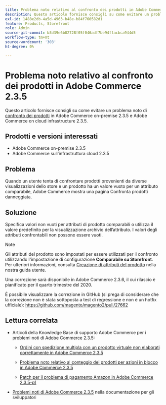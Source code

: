 ```yaml
---
title: Problema noto relativo al confronto dei prodotti in Adobe Commerce 2.3.5
description: Questo articolo fornisce consigli su come evitare un problema noto [di confronto dei prodotti](https://experienceleague.adobe.com/en/docs/commerce-admin/stores-sales/shopper-tools/product-compare) in Adobe Commerce on-premise 2.3.5 e Adobe Commerce on cloud infrastructure 2.3.5.
exl-id: 1488e2db-4a5d-4963-b48e-b84f760582d1
feature: Products, Storefront
role: Admin
source-git-commit: b3d39e6b02728f05f046adf7be94ffacbca944d5
workflow-type: tm+mt
source-wordcount: '303'
ht-degree: 0%

---
```


# Problema noto relativo al confronto dei prodotti in Adobe Commerce 2.3.5

Questo articolo fornisce consigli su come evitare un problema noto di [confronto dei prodotti](https://experienceleague.adobe.com/en/docs/commerce-admin/stores-sales/shopper-tools/product-compare) in Adobe Commerce on-premise 2.3.5 e Adobe Commerce on cloud infrastructure 2.3.5.

## Prodotti e versioni interessati

* Adobe Commerce on-premise 2.3.5
* Adobe Commerce sull’infrastruttura cloud 2.3.5

## Problema

Quando un utente tenta di confrontare prodotti provenienti da diverse visualizzazioni dello store e un prodotto ha un valore vuoto per un attributo comparabile, Adobe Commerce mostra una pagina Confronta prodotti danneggiata.

## Soluzione

Specifica valori non vuoti per attributi di prodotto comparabili o utilizza il valore predefinito per la visualizzazione archivio dell’attributo. I valori degli attributi confrontabili non possono essere vuoti.

>[!NOTE]
>
>Gli attributi del prodotto sono impostati per essere utilizzati per il confronto utilizzando l&#39;impostazione di configurazione **Comparabile su Storefront**. Per ulteriori informazioni, consulta [Creazione di attributi del prodotto](https://experienceleague.adobe.com/en/docs/commerce-admin/catalog/product-attributes/create/attribute-product-create#step-4-describe-the-storefront-properties) nella nostra guida utente.

Una correzione sarà disponibile in Adobe Commerce 2.3.6, il cui rilascio è pianificato per il quarto trimestre del 2020.

È possibile visualizzare la correzione in GitHub (si prega di considerare che la correzione non è stata sottoposta a test di regressione e non è un hotfix ufficiale): <https://github.com/magento/magento2/pull/27662>

## Lettura correlata

<ul><li>Articoli della Knowledge Base di supporto Adobe Commerce per i problemi noti di Adobe Commerce 2.3.5:<ul>
<li>
<p title="Ordini con spedizione multipla con un prodotto virtuale non elaborati correttamente in Adobe Commerce 2.3.5"><a href="/help/troubleshooting/miscellaneous/magento-2-3-5-known-issue-virtual-product-multi-ship-orders.md">Ordini con spedizione multipla con un prodotto virtuale non elaborati correttamente in Adobe Commerce 2.3.5</a></p>
</li>
<li><a href="/help/troubleshooting/miscellaneous/bulk-action-product-count-known-issue-in-magento-2-3-5.md">Problema noto relativo al conteggio dei prodotti per azioni in blocco in Adobe Commerce 2.3.5</a></li>
<li>
<p title="Patch per il problema di pagamento Amazon in Adobe Commerce 2.3.5-p1"><a href="/help/troubleshooting/payments/patch-for-amazon-pay-checkout-issue-in-magento-2-3-5-p1.md">Patch per il problema di pagamento Amazon in Adobe Commerce 2.3.5-p1</a></p>
</li>
</ul>
</li><li><a href="https://commerce-docs.github.io/devdocs-archive/2.3/guides/v2.3/release-notes/release-notes-2-3-5-commerce.html#known-issues">Problemi noti di Adobe Commerce 2.3.5</a> nella documentazione per gli sviluppatori</li></ul>
